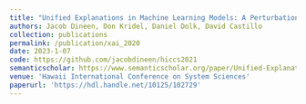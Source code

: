 ```yaml
---
title: "Unified Explanations in Machine Learning Models: A Perturbation Approach"
authors: Jacob Dineen, Don Kridel, Daniel Dolk, David Castillo
collection: publications
permalink: /publication/xai_2020
date: 2023-1-07
code: https://github.com/jacobdineen/hiccs2021
semanticscholar: https://www.semanticscholar.org/paper/Unified-Explanations-in-Machine-Learning-Models%3A-A-Dineen-Kridel/24c79f9a4985d4503d7300eca987f874a7e8491e
venue: 'Hawaii International Conference on System Sciences'
paperurl: 'https://hdl.handle.net/10125/102729'
---
```

